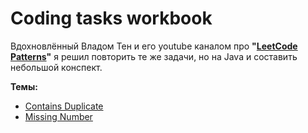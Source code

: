 # Coding tasks workbook

Вдохновлённый Владом Тен и его youtube каналом про **"[LeetCode Patterns](https://www.youtube.com/watch?v=92_ZmKjtfxA&list=PLyHj6yBbnkUgC6T9RpPxEBUv3My9lPd7m&index=1)"** я решил повторить те же задачи, но на Java и составить небольшой конспект.

**Темы:**
- [Contains Duplicate](Duplicates.md)
- [Missing Number](MissingNumber.md)